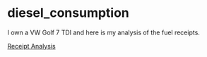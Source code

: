 # diesel_consumption

I own a VW Golf 7 TDI and here is my analysis of the fuel receipts.

 [Receipt Analysis](receipt_analysis.html) 
